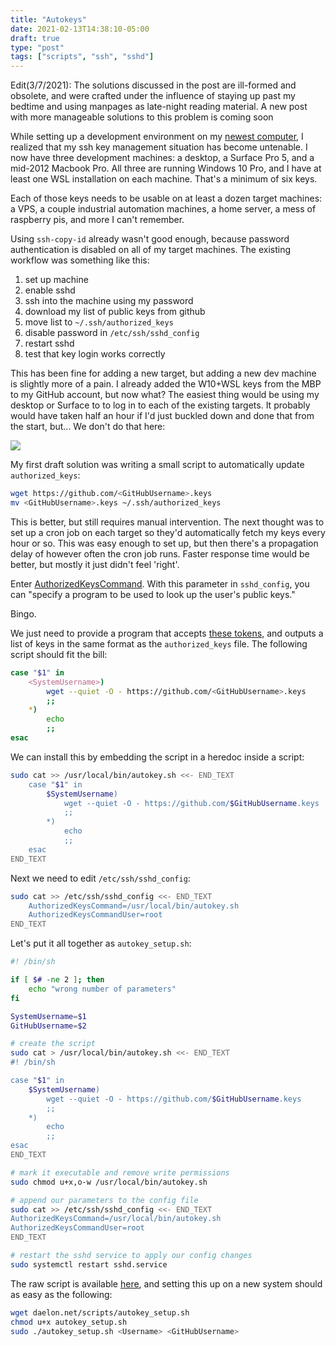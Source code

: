 ```yaml
---
title: "Autokeys"
date: 2021-02-13T14:38:10-05:00
draft: true
type: "post"
tags: ["scripts", "ssh", "sshd"]
---
```


Edit(3/7/2021): The solutions discussed in the post are ill-formed and obsolete, and were crafted under the influence of staying up past my bedtime and using manpages as late-night reading material. A new post with more manageable solutions to this problem is coming soon

While setting up a development environment on my [newest computer](posts/mbp.md), I realized that my ssh key management situation has become untenable. I now have three development machines: a desktop, a Surface Pro 5, and a mid-2012 Macbook Pro. All three are running Windows 10 Pro, and I have at least one WSL installation on each machine. That's a minimum of six keys.

Each of those keys needs to be usable on at least a dozen target machines: a VPS, a couple industrial automation machines, a home server, a mess of raspberry pis, and more I can't remember.

Using `ssh-copy-id` already wasn't good enough, because password authentication is disabled on all of my target machines. The existing workflow was something like this:
    
1. set up machine
2. enable sshd
3. ssh into the machine using my password
4. download my list of public keys from github
5. move list to `~/.ssh/authorized_keys`
6. disable password in `/etc/ssh/sshd_config`
7. restart sshd
8. test that key login works correctly
   
This has been fine for adding a new target, but adding a new dev machine is slightly more of a pain. I already added the W10+WSL keys from the MBP to my GitHub account, but now what? The easiest thing would be using my desktop or Surface to to log in to each of the existing targets. It probably would have taken half an hour if I'd just buckled down and done that from the start, but... We don't do that here:

![](https://imgs.xkcd.com/comics/automation.png)

My first draft solution was writing a small script to automatically update `authorized_keys`:


```bash
wget https://github.com/<GitHubUsername>.keys
mv <GitHubUsername>.keys ~/.ssh/authorized_keys
```

This is better, but still requires manual intervention. The next thought was to set up a cron job on each target so they'd automatically fetch my keys every hour or so. This was easy enough to set up, but then there's a propagation delay of however often the cron job runs. Faster response time would be better, but mostly it just didn't feel 'right'.

Enter [AuthorizedKeysCommand](https://man.openbsd.org/sshd_config#AuthorizedKeysCommand). With this parameter in `sshd_config`, you can "specify a program to be used to look up the user's public keys." 

Bingo. 

We just need to provide a program that accepts [these tokens](https://man.openbsd.org/sshd_config#TOKENS), and outputs a list of keys in the same format as the `authorized_keys` file. The following script should fit the bill:

```bash
case "$1" in
    <SystemUsername>)
        wget --quiet -O - https://github.com/<GitHubUsername>.keys
        ;;
    *)
        echo
        ;;
esac
```


We can install this by embedding the script in a heredoc inside a script:

```bash
sudo cat >> /usr/local/bin/autokey.sh <<- END_TEXT
    case "$1" in
        $SystemUsername)
            wget --quiet -O - https://github.com/$GitHubUsername.keys
            ;;
        *)
            echo
            ;;
    esac
END_TEXT
```

Next we need to edit `/etc/ssh/sshd_config`:

```bash
sudo cat >> /etc/ssh/sshd_config <<- END_TEXT
    AuthorizedKeysCommand=/usr/local/bin/autokey.sh
    AuthorizedKeysCommandUser=root
END_TEXT
```

Let's put it all together as `autokey_setup.sh`:

```bash
#! /bin/sh

if [ $# -ne 2 ]; then
    echo "wrong number of parameters"
fi

SystemUsername=$1
GitHubUsername=$2

# create the script
sudo cat > /usr/local/bin/autokey.sh <<- END_TEXT
#! /bin/sh

case "$1" in
    $SystemUsername)
        wget --quiet -O - https://github.com/$GitHubUsername.keys
        ;;
    *)
        echo
        ;;
esac
END_TEXT

# mark it executable and remove write permissions
sudo chmod u+x,o-w /usr/local/bin/autokey.sh

# append our parameters to the config file
sudo cat >> /etc/ssh/sshd_config <<- END_TEXT
AuthorizedKeysCommand=/usr/local/bin/autokey.sh
AuthorizedKeysCommandUser=root
END_TEXT

# restart the sshd service to apply our config changes
sudo systemctl restart sshd.service
```

The raw script is available [here](daelon.net/scripts/autokey_setup.sh), and setting this up on a new system should as easy as the following:

```bash
wget daelon.net/scripts/autokey_setup.sh
chmod u+x autokey_setup.sh
sudo ./autokey_setup.sh <Username> <GitHubUsername>
```